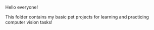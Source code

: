 Hello everyone!

This folder contains my basic pet projects for learning and practicing computer vision tasks!